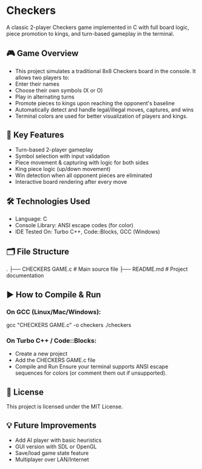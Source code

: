 # Checkers
A classic 2-player Checkers game implemented in C with full board logic, piece promotion to kings, and turn-based gameplay in the terminal.

## 🎮 Game Overview

- This project simulates a traditional 8x8 Checkers board in the console. It allows two players to:
- Enter their names
- Choose their own symbols (X or O)
- Play in alternating turns
- Promote pieces to kings upon reaching the opponent's baseline
- Automatically detect and handle legal/illegal moves, captures, and wins
- Terminal colors are used for better visualization of players and kings.

## 🧠 Key Features

- Turn-based 2-player gameplay
- Symbol selection with input validation
- Piece movement & capturing with logic for both sides
- King piece logic (up/down movement)
- Win detection when all opponent pieces are eliminated
- Interactive board rendering after every move

## 🛠️ Technologies Used

- Language: C
- Console Library: ANSI escape codes (for color)
- IDE Tested On: Turbo C++, Code::Blocks, GCC (Windows)

## 🗂️ File Structure
.
├── CHECKERS GAME.c       # Main source file
├── README.md             # Project documentation

## ▶️ How to Compile & Run

### On GCC (Linux/Mac/Windows):
gcc "CHECKERS GAME.c" -o checkers
./checkers

### On Turbo C++ / Code::Blocks:

- Create a new project
- Add the CHECKERS GAME.c file
- Compile and Run
Ensure your terminal supports ANSI escape sequences for colors (or comment them out if unsupported).

## 📜 License

This project is licensed under the MIT License.

## 💡 Future Improvements

- Add AI player with basic heuristics
- GUI version with SDL or OpenGL
- Save/load game state feature
- Multiplayer over LAN/Internet
